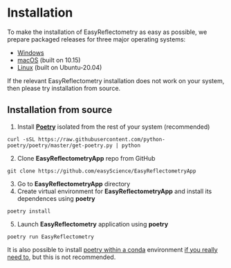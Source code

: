 # Installation

To make the installation of EasyReflectometry as easy as possible, we prepare packaged releases for three major operating systems: 

- [Windows](https://github.com/easyScience/EasyReflectometryApp/releases/download/v0.0.6-beta/EasyReflectometry_Windows_x86-32_v0.0.6-beta.zip)
- [macOS](https://github.com/easyScience/EasyReflectometryApp/releases/download/v0.0.6-beta/EasyReflectometry_macOS_x86-64_v0.0.6-beta.zip) (built on 10.15)
- [Linux](https://github.com/easyScience/EasyReflectometryApp/releases/download/v0.0.6-beta/EasyReflectometry_Linux_x86-64_v0.0.6-beta.zip) (built on Ubuntu-20.04)

If the relevant EasyReflectometry installation does not work on your system, then please try installation from source. 

## Installation from source

1. Install [**Poetry**](https://python-poetry.org/docs/) isolated from the rest of your system (recommended)
  ```
  curl -sSL https://raw.githubusercontent.com/python-poetry/poetry/master/get-poetry.py | python
  ```
2. Clone **EasyReflectometryApp** repo from GitHub
  ```
  git clone https://github.com/easyScience/EasyReflectometryApp
  ```
3. Go to **EasyReflectometryApp** directory
4. Create virtual environment for **EasyReflectometryApp** and install its dependences using **poetry** 
  ```
  poetry install
  ```  
5. Launch **EasyReflectometry** application using **poetry**
  ```
  poetry run EasyReflectometry
  ```

It is also possible to install [poetry within a conda](https://anaconda.org/conda-forge/poetry) environment [if you really need to](https://xkcd.com/1987/), but this is not recommended.